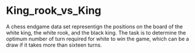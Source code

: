 # King_rook_vs_King
A chess endgame data set representign the positions on the board of the white king, the white rook, and the black king. The task is to determine the optimum number of turn required for white to win the game, which can be a draw if it takes more than sixteen turns.
